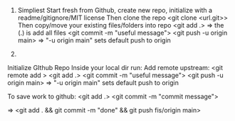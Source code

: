 1. Simpliest
Start fresh from Github,
create new repo, 
initialize with a readme/gitignore/MIT license
Then clone the repo   <git clone <url.git>>
Then copy/move your existing files/folders into repo
<git add .> => the (.) is add all files
<git commit -m "useful message">
<git push -u origin main> => "-u origin main" sets default push to origin


2.
Initialize GIthub Repo
Inside your local dir run: <git init>
Add remote upstream:        <git remote add <repo url from clone>>
<git add .>
<git commit -m "useful message">
<git push -u origin main> => "-u origin main" sets default push to origin


To save work to github:
<git add .>
<git commit -m "commit message">
<git push> 


<learn test> => <git add . && git commit -m "done" && git push fis/origin main>